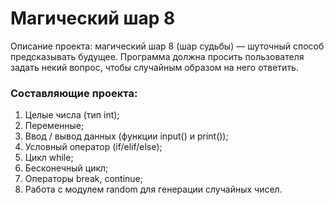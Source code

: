 # Магический шар 8
Описание проекта: магический шар 8 (шар судьбы) — шуточный способ предсказывать будущее. Программа должна просить пользователя задать некий вопрос, чтобы случайным образом на него ответить.

### Составляющие проекта:

1. Целые числа (тип int);
2. Переменные;
3. Ввод / вывод данных (функции input() и print());
4. Условный оператор (if/elif/else);
5. Цикл while;
6. Бесконечный цикл;
7. Операторы break, continue;
8. Работа с модулем random для генерации случайных чисел.